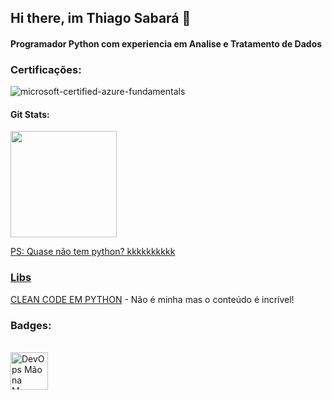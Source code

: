 ## Hi there, im Thiago Sabará 👋
#### Programador Python com experiencia em Analise e Tratamento de Dados 


### Certificações:
![microsoft-certified-azure-fundamentals](https://user-images.githubusercontent.com/78706759/232228919-533e4f7a-621f-4767-853f-ff7d68ccdfac.png)


#### Git Stats:
<div align="left">
  <a href="https://www.linkedin.com/in/tlsabara/">
  <img height="170em" src="https://github-readme-stats.vercel.app/api/top-langs/?username=tlsabara&layout=compact&langs_count=7&theme=slateorange"/>
  <p>PS: Quase não tem python? kkkkkkkkkk </p>

</div>

### Libs

[CLEAN CODE EM PYTHON](https://github.com/tlsabara/clean-code-python) - Não é minha mas o conteúdo é incrível!

### Badges:
<div>
    <br>
    <a href="https://creds.arruda.io/events/devops_mao_na_massa_github/e3715232-c3c6-4c76-ad49-525bb048b92f">
        <img  height="60em" src="https://creds.arruda.io/events/devops_mao_na_massa_github/badge.png" alt="DevOps Mão na Massa GitHub" title="DevOps Mão na Massa GitHub" />
    </a>
</div>

